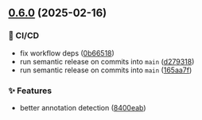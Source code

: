 ## [0.6.0](https://github.com/polentino/redacted/compare/v0.5.1...v0.6.0) (2025-02-16)

### 🤖 CI/CD

* fix workflow deps ([0b66518](https://github.com/polentino/redacted/commit/0b6651834624c183ff020ec661516cc9f962534f))
* run semantic release on commits into `main` ([d279318](https://github.com/polentino/redacted/commit/d279318f5fb947c43d3e00eabb3179a4ba39521d))
* run semantic release on commits into `main` ([165aa7f](https://github.com/polentino/redacted/commit/165aa7f0d5435d19958457120c2e0986852330d1))

### ✨ Features

* better annotation detection ([8400eab](https://github.com/polentino/redacted/commit/8400eab73654a2fe421204ddcc8a2e8614525b2a))
